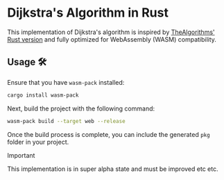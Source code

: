 # Dijkstra's Algorithm in Rust

This implementation of Dijkstra's algorithm is inspired by [TheAlgorithms' Rust version](https://github.com/TheAlgorithms/Rust/blob/master/src/graph/dijkstra.rs) and fully optimized for WebAssembly (WASM) compatibility.

## Usage 🛠️

Ensure that you have `wasm-pack` installed:

```bash
cargo install wasm-pack
```

Next, build the project with the following command:

```bash
wasm-pack build --target web --release
```

Once the build process is complete, you can include the generated `pkg` folder in your project.

> [!IMPORTANT]
> This implementation is in super alpha state and must be improved etc etc.

